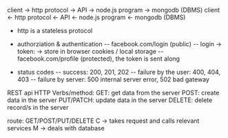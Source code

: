 client -> http protocol -> API -> node.js program -> mongodb (DBMS)
client <- http protocol <- API <- node.js program <- mongodb (DBMS)

- http is a stateless protocol

- authorziation & authentication
-- facebook.com/login (public)
-- login -> token: -> store in browser cookies / local storage
-- facebook.com/profile (protected), the token is sent along

- status codes
-- success: 200, 201, 202
-- failure by the user: 400, 404, 403
-- failure by server: 500 internal server error, 502 bad gateway

REST api
HTTP Verbs/method:
    GET: get data from the server
    POST: create data in the server
    PUT/PATCH: update data in the server
    DELETE: delete record/s in the server

route: GET/POST/PUT/DELETE
C -> takes request and calls relevant services
M -> deals with database